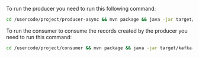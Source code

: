To run the producer you need to run this following command:

```bash
cd /usercode/project/producer-async && mvn package && java -jar target/kafka-producer-async-task.jar
```

To run the consumer to consume the records created by the producer you need to run this command:

```bash
cd /usercode/project/consumer && mvn package && java -jar target/kafka-consumer-task.jar
```